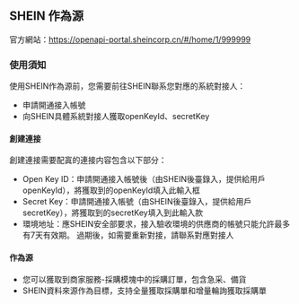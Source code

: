 ## SHEIN 作為源

官方網站：https://openapi-portal.sheincorp.cn/#/home/1/999999

### 使用須知

使用SHEIN作為源前，您需要前往SHEIN聯系您對應的系統對接人：
- 申請開通接入帳號
- 向SHEIN具體系統對接人獲取openKeyId、secretKey

#### 創建連接

創建連接需要配寘的連接内容包含以下部分：

- Open Key ID：申請開通接入帳號後（由SHEIN後臺錄入，提供給用戶openKeyId），將獲取到的openKeyId填入此輸入框
- Secret Key：申請開通接入帳號（由SHEIN後臺錄入，提供給用戶secretKey），將獲取到的secretKey填入到此輸入款
- 環境地址：應SHEIN安全部要求，接入驗收環境的供應商的帳號只能允許最多有7天有效期。 過期後，如需要重新對接，請聯系對應對接人

#### 作為源

- 您可以獲取到商家服務-採購模塊中的採購訂單，包含急采、備貨
- SHEIN資料來源作為目標，支持全量獲取採購單和增量輪詢獲取採購單 